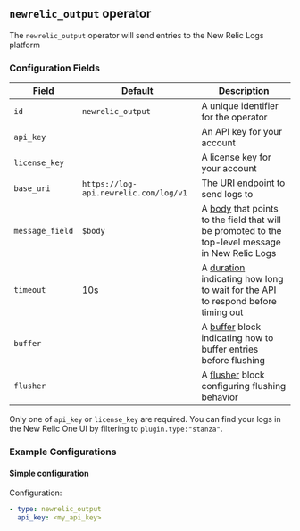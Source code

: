 ## `newrelic_output` operator

The `newrelic_output` operator will send entries to the New Relic Logs platform

### Configuration Fields

| Field           | Default                               | Description                                                                                                               |
| ---             | ---                                   | ---                                                                                                                       |
| `id`            | `newrelic_output`                     | A unique identifier for the operator                                                                                      |
| `api_key`       |                                       | An API key for your account                                                                                               |
| `license_key`   |                                       | A license key for your account                                                                                            |
| `base_uri`      | `https://log-api.newrelic.com/log/v1` | The URI endpoint to send logs to                                                                                          |
| `message_field` | `$body`                             | A [body](/docs/types/field.md) that points to the field that will be promoted to the top-level message in New Relic Logs |
| `timeout`       | 10s                                   | A [duration](/docs/types/duration.md) indicating how long to wait for the API to respond before timing out                |
| `buffer`        |                                       | A [buffer](/docs/types/buffer.md) block indicating how to buffer entries before flushing                                  |
| `flusher`       |                                       | A [flusher](/docs/types/flusher.md) block configuring flushing behavior                                                   |

Only one of `api_key` or `license_key` are required. You can find your logs in the New Relic One UI by filtering to `plugin.type:"stanza"`.

### Example Configurations

#### Simple configuration

Configuration:
```yaml
- type: newrelic_output
  api_key: <my_api_key>
```
